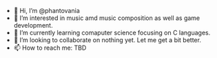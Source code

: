 - 👋 Hi, I’m @phantovania
- 👀 I’m interested in music amd music composition as well as game development.
- 🌱 I’m currently learning comaputer science focusing on C languages.
- 💞️ I’m looking to collaborate on nothing yet. Let me get a bit better.
- 📫 How to reach me: TBD

<!---
phantovania/phantovania is a ✨ special ✨ repository because its `README.md` (this file) appears on your GitHub profile.
You can click the Preview link to take a look at your changes.
--->
